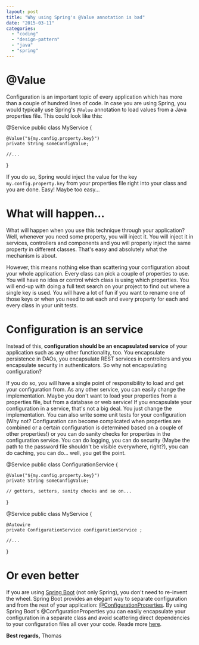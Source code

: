 ```yaml
---
layout: post
title: "Why using Spring's @Value annotation is bad"
date: "2015-03-11"
categories: 
  - "coding"
  - "design-pattern"
  - "java"
  - "spring"
---
```


# @Value

Configuration is an important topic of every application which has more than a couple of hundred lines of code. In case you are using Spring, you would typically use Spring's `@Value` annotation to load values from a Java properties file. This could look like this:

@Service
public class MyService {

    @Value("${my.config.property.key}")
    private String someConfigValue;
    
    //...
}

If you do so, Spring would inject the value for the key `my.config.property.key` from your properties file right into your class and you are done. Easy! Maybe too easy...

# What will happen...

What will happen when you use this technique through your application? Well, whenever you need some property, you will inject it. You will inject it in services, controllers and components and you will properly inject the same property in different classes. That's easy and absolutely what the mechanism is about.

However, this means nothing else than scattering your configuration about your whole application. Every class can pick a couple of properties to use. You will have no idea or control which class is using which properties. You will end-up with doing a full text search on your project to find out where a single key is used. You will have a lot of fun if you want to rename one of those keys or when you need to set each and every property for each and every class in your unit tests.

# Configuration is an service

Instead of this, **configuration should be an encapsulated service** of your application such as any other functionality, too. You encapsulate persistence in DAOs, you encapsulate REST services in controllers and you encapsulate security in authenticators. So why not encapsulating configuration?

If you do so, you will have a single point of responsibility to load and get your configuration from. As any other service, you can easily change the implementation. Maybe you don't want to load your properties from a properties file, but from a database or web service! If you encapsulate your configuration in a service, that's not a big deal. You just change the implementation. You can also write some unit tests for your configuration (Why not? Configuration can become complicated when properties are combined or a certain configuration is determined based on a couple of other properties!) or you can do sanity checks for properties in the configuration service. You can do logging, you can do security (Maybe the path to the password file shouldn't be visible everywhere, right?), you can do caching, you can do... well, you get the point.

@Service
public class ConfigurationService {

    @Value("${my.config.property.key}")
    private String someConfigValue;

    // getters, setters, sanity checks and so on...
}

@Service
public class MyService {

    @Autowire
    private ConfigurationService configurationService ;
    
    //...
}

# Or even better

If you are using [Spring Boot](https://spring.io/projects/spring-boot) (not only Spring), you don't need to re-invent the wheel. Spring Boot provides an elegant way to separate configuration and from the rest of your application: [@ConfigurationProperties](https://docs.spring.io/spring-boot/docs/current/api/org/springframework/boot/context/properties/ConfigurationProperties.html). By using Spring Boot's @ConfigurationProperties you can easily encapsulate your configuration in a separate class and avoid scattering direct dependencies to your configuration files all over your code. Reade more [here](https://tuhrig.de/using-configurationproperties-to-separate-service-and-configuration).

**Best regards,** Thomas
